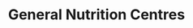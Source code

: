 ---
title: "General Nutrition Centres"
url: /okotoks/general-nutrition-centres/
shop: nutrition supplements
---